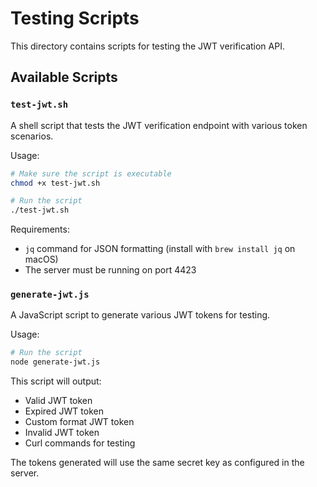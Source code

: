 # Testing Scripts

This directory contains scripts for testing the JWT verification API.

## Available Scripts

### `test-jwt.sh`

A shell script that tests the JWT verification endpoint with various token scenarios.

Usage:
```bash
# Make sure the script is executable
chmod +x test-jwt.sh

# Run the script
./test-jwt.sh
```

Requirements:
- `jq` command for JSON formatting (install with `brew install jq` on macOS)
- The server must be running on port 4423

### `generate-jwt.js`

A JavaScript script to generate various JWT tokens for testing.

Usage:
```bash
# Run the script
node generate-jwt.js
```

This script will output:
- Valid JWT token
- Expired JWT token
- Custom format JWT token
- Invalid JWT token
- Curl commands for testing

The tokens generated will use the same secret key as configured in the server. 